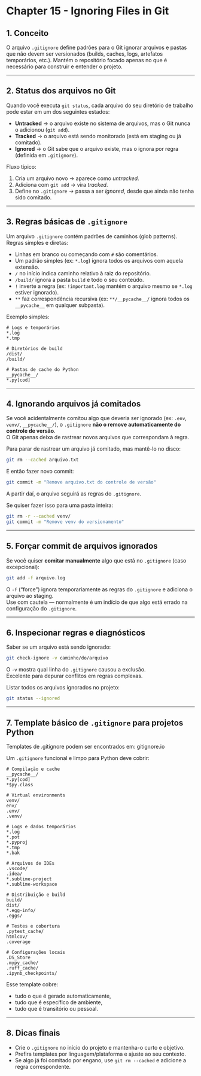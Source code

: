 # Chapter 15 - Ignoring Files in Git

## 1. Conceito

O arquivo `.gitignore` define padrões para o Git ignorar arquivos e pastas que não devem ser versionados (builds, caches, logs, artefatos temporários, etc.). Mantém o repositório focado apenas no que é necessário para construir e entender o projeto.

---

## 2. Status dos arquivos no Git

Quando você executa `git status`, cada arquivo do seu diretório de trabalho pode estar em um dos seguintes estados:

- **Untracked** → o arquivo existe no sistema de arquivos, mas o Git nunca o adicionou (`git add`).  
- **Tracked** → o arquivo está sendo monitorado (está em staging ou já comitado).  
- **Ignored** → o Git sabe que o arquivo existe, mas o ignora por regra (definida em `.gitignore`).

Fluxo típico:

1. Cria um arquivo novo → aparece como *untracked*.  
2. Adiciona com `git add` → vira *tracked*.  
3. Define no `.gitignore` → passa a ser *ignored*, desde que ainda não tenha sido comitado.

---

## 3. Regras básicas de `.gitignore`

Um arquivo `.gitignore` contém padrões de caminhos (glob patterns).  
Regras simples e diretas:

- Linhas em branco ou começando com `#` são comentários.
- Um padrão simples (ex: `*.log`) ignora todos os arquivos com aquela extensão.
- `/` no início indica caminho relativo à raiz do repositório.
- `/build/` ignora a pasta `build` e todo o seu conteúdo.
- `!` inverte a regra (ex: `!important.log` mantém o arquivo mesmo se `*.log` estiver ignorado).
- `**` faz correspondência recursiva (ex: `**/__pycache__/` ignora todos os `__pycache__` em qualquer subpasta).

Exemplo simples:

````gitignore
# Logs e temporários
*.log
*.tmp

# Diretórios de build
/dist/
/build/

# Pastas de cache do Python
__pycache__/
*.py[cod]
````

---

## 4. Ignorando arquivos já comitados

Se você acidentalmente comitou algo que deveria ser ignorado (ex: `.env`, `venv/`, `__pycache__/`), o `.gitignore` **não o remove automaticamente do controle de versão**.  
O Git apenas deixa de rastrear novos arquivos que correspondam à regra.

Para parar de rastrear um arquivo já comitado, mas mantê-lo no disco:

````bash
git rm --cached arquivo.txt
````

E então fazer novo commit:

````bash
git commit -m "Remove arquivo.txt do controle de versão"
````

A partir daí, o arquivo seguirá as regras do `.gitignore`.

Se quiser fazer isso para uma pasta inteira:

````bash
git rm -r --cached venv/
git commit -m "Remove venv do versionamento"
````

---

## 5. Forçar commit de arquivos ignorados

Se você quiser **comitar manualmente** algo que está no `.gitignore` (caso excepcional):

````bash
git add -f arquivo.log
````

O `-f` (“force”) ignora temporariamente as regras do `.gitignore` e adiciona o arquivo ao staging.  
Use com cautela — normalmente é um indício de que algo está errado na configuração do `.gitignore`.

---

## 6. Inspecionar regras e diagnósticos

Saber se um arquivo está sendo ignorado:

````bash
git check-ignore -v caminho/do/arquivo
````

O `-v` mostra qual linha do `.gitignore` causou a exclusão.  
Excelente para depurar conflitos em regras complexas.

Listar todos os arquivos ignorados no projeto:

````bash
git status --ignored
````

---

## 7. Template básico de `.gitignore` para projetos Python

Templates de .gitignore podem ser encontrados em: gitignore.io 

Um `.gitignore` funcional e limpo para Python deve cobrir:

````gitignore
# Compilação e cache
__pycache__/
*.py[cod]
*$py.class

# Virtual environments
venv/
env/
.env/
.venv/

# Logs e dados temporários
*.log
*.pot
*.pyproj
*.tmp
*.bak

# Arquivos de IDEs
.vscode/
.idea/
*.sublime-project
*.sublime-workspace

# Distribuição e build
build/
dist/
*.egg-info/
.eggs/

# Testes e cobertura
.pytest_cache/
htmlcov/
.coverage

# Configurações locais
.DS_Store
.mypy_cache/
.ruff_cache/
.ipynb_checkpoints/
````

Esse template cobre:
- tudo o que é gerado automaticamente,
- tudo que é específico de ambiente,
- tudo que é transitório ou pessoal.

---

## 8. Dicas finais

- Crie o `.gitignore` no início do projeto e mantenha-o curto e objetivo.
- Prefira templates por linguagem/plataforma e ajuste ao seu contexto.
- Se algo já foi comitado por engano, use `git rm --cached` e adicione a regra correspondente.
